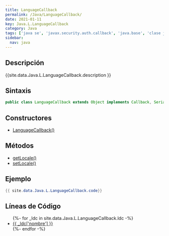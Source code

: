 ```yaml
---
title: LanguageCallback
permalink: /Java/LanguageCallback/
date: 2021-01-11
key: Java.L.LanguageCallback
category: Java
tags: ['java se', 'javax.security.auth.callback', 'java.base', 'clase java', 'Java 1.4']
sidebar: 
  nav: java
---
```


## Descripción
{{site.data.Java.L.LanguageCallback.description }}

## Sintaxis
~~~java
public class LanguageCallback extends Object implements Callback, Serializable
~~~

## Constructores
* [LanguageCallback()](/Java/LanguageCallback/LanguageCallback/)

## Métodos
* [getLocale()](/Java/LanguageCallback/getLocale)
* [setLocale()](/Java/LanguageCallback/setLocale)

## Ejemplo
~~~java
{{ site.data.Java.L.LanguageCallback.code}}
~~~

## Líneas de Código
<ul>
{%- for _ldc in site.data.Java.L.LanguageCallback.ldc -%}
   <li>
       <a href="{{_ldc['url'] }}">{{ _ldc['nombre'] }}</a>
   </li>
{%- endfor -%}
</ul>
